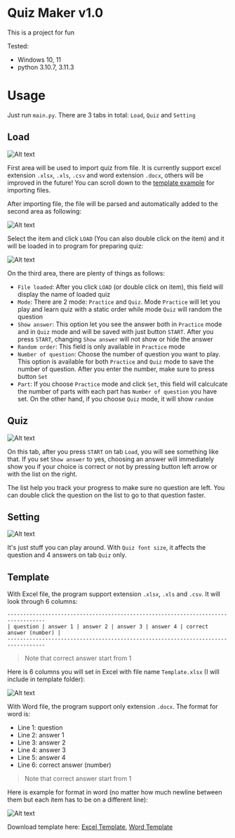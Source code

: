 # Quiz Maker v1.0

This is a project for fun

Tested:
- Windows 10, 11
- python 3.10.7, 3.11.3

# Usage

Just run `main.py`. There are 3 tabs in total: `Load`, `Quiz` and `Setting`

## Load

![Alt text](images/tab-load.png)

First area will be used to import quiz from file. It is currently support excel extension `.xlsx`, `.xls`, `.csv` and word extension `.docx`, others will be improved in the future! You can scroll down to the [template example](#template) for importing files.

After importing file, the file will be parsed and automatically added to the second area as following:

![Alt text](images/after-import.png)

Select the item and click `LOAD` (You can also double click on the item) and it will be loaded in to program for preparing quiz:

![Alt text](images/after-load.png)

On the third area, there are plenty of things as follows:

- `File loaded`: After you click `LOAD` (or double click on item), this field will display the name of loaded quiz
- `Mode`: There are 2 mode: `Practice` and `Quiz`. Mode `Practice` will let you play and learn quiz with a static order while mode `Quiz` will random the question
- `Show answer`: This option let you see the answer both in `Practice` mode and in `Quiz` mode and will be saved with just button `START`. After you press `START`, changing `Show answer` will not show or hide the answer
- `Random order`: This field is only available in `Practice` mode
- `Number of question`: Choose the number of question you want to play. This option is available for both `Practice` and `Quiz` mode to save the number of question. After you enter the number, make sure to press button `Set`
- `Part`: If you choose `Practice` mode and click `Set`, this field will calculcate the number of parts with each part has `Number of question` you have set. On the other hand, if you choose `Quiz` mode, it will show `random`

## Quiz

![Alt text](images/quiz-tab.png)

On this tab, after you press `START` on tab `Load`, you will see something like that. If you set `Show answer` to yes, choosing an answer will immediately show you if your choice is correct or not by pressing button left arrow or with the list on the right.

The list help you track your progress to make sure no question are left. You can double click the question on the list to go to that question faster.

## Setting

![Alt text](images/tab-setting.png)

It's just stuff you can play around. With `Quiz font size`, it affects the question and 4 answers on tab `Quiz` only.

## Template

With Excel file, the program support extension `.xlsx`, `.xls` and `.csv`. It will look through 6 columns:

```
----------------------------------------------------------------------------------
| question | answer 1 | answer 2 | answer 3 | answer 4 | correct answer (number) |
----------------------------------------------------------------------------------
```

> Note that correct answer start from 1

Here is 6 columns you will set in Excel with file name `Template.xlsx` (I will include in template folder):

![Alt text](images/excel-template.png)

With Word file, the program support only extension `.docx`. The format for word is:

- Line 1: question
- Line 2: answer 1
- Line 3: answer 2
- Line 4: answer 3
- Line 5: answer 4
- Line 6: correct answer (number)

> Note that correct answer start from 1

Here is example for format in word (no matter how much newline between them but each item has to be on a different line):

![Alt text](images/word-template.png)

Download template here: [Excel Template](./template/Template.xlsx), [Word Template](./template/Template.docx)